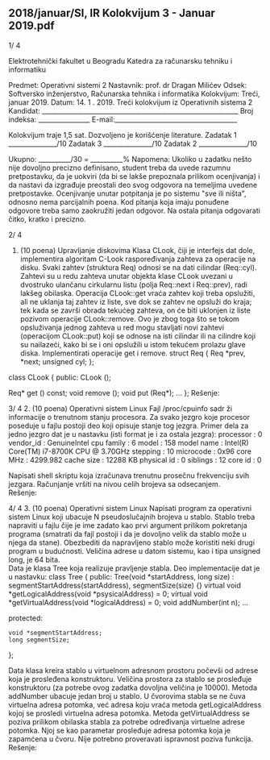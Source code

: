 2018/januar/SI, IR Kolokvijum 3 - Januar 2019.pdf
--------------------------------------------------------------------------------


1/  4 
 
Elektrotehnički fakultet u Beogradu 
Katedra za računarsku tehniku i informatiku 
 
Predmet: Operativni sistemi 2 
Nastavnik: prof. dr Dragan Milićev 
Odsek: Softversko inženjerstvo, Računarska tehnika i informatika 
Kolokvijum: Treći, januar 2019. 
Datum: 14. 1  . 2019. 
Treći kolokvijum iz Operativnih sistema 2 
Kandidat: _____________________________________________________________ 
Broj indeksa: ________________  E-mail:______________________________________ 
 
Kolokvijum traje 1,5 sat. Dozvoljeno je korišćenje literature. 
Zadatak 1 _______________/10   Zadatak 3 _______________/10 
Zadatak 2 _______________/10    
 
Ukupno: __________/30 = __________% 
Napomena: Ukoliko  u  zadatku nešto nije dovoljno precizno definisano, student treba da 
uvede razumnu pretpostavku, da je uokviri (da bi se lakše prepoznala prilikom ocenjivanja) i 
da  nastavi  da  izgrađuje  preostali  deo  svog  odgovora  na  temeljima  uvedene  pretpostavke. 
Ocenjivanje unutar potpitanja je po sistemu "sve ili ništa", odnosno nema parcijalnih poena. 
Kod pitanja koja imaju ponuđene odgovore treba samo zaokružiti jedan odgovor. Na ostala 
pitanja odgovarati čitko, kratko i precizno. 
 

2/  4 
1. (10 poena) Upravljanje diskovima 
Klasa 
CLook, čiji je interfejs dat dole, implementira algoritam C-Look raspoređivanja zahteva 
za  operacije  na  disku.  Svaki  zahtev  (struktura Req)  odnosi  se  na  dati  cilindar (Req::cyl). 
Zahtevi su u redu zahteva unutar objekta klase CLook uvezani u dvostruko ulančanu cirkularnu 
listu  (polja Req::next  i Req::prev),  radi  lakšeg  obilaska.  Operacija CLook::get vraća 
zahtev koji treba opslužiti, ali ne uklanja taj zahtev iz liste, sve dok se zahtev ne opsluži do 
kraja; tek kada se završi obrada tekućeg zahteva, on će biti uklonjen iz liste pozivom operacije 
CLook::remove.  Ovo  je  zbog  toga  što  se  tokom  opsluživanja  jednog  zahteva  u  red  mogu 
stavljati novi zahtevi (opеracijom 
CLook::put) koji se odnose na isti cilindar ili na cilindre 
koji su nailazeći, kako bi se i oni opslužili u istom tekućem prolazu glave diska. 
Implementirati operacije get i remove. 
struct Req { 
  Req *prev, *next; 
  unsigned cyl; 
}; 
 
class CLook { 
public: 
  CLook (); 
 
  Req* get () const; 
  void remove (); 
  void put (Req*); 
  ... 
}; 
Rešenje: 
 
 

3/  4 
2. (10 poena) Operativni sistem Linux 
Fajl 
/proc/cpuinfo sadr  ži informacije o trenutnom stanju procesora. Za svako jezgro koje 
procesor  poseduje  u  fajlu  postoji  deo  koji  opisuje  stanje tog jezgra.  Primer  dela  za  jedno 
jezgro dat je u nastavku (isti format je i za ostala jezgra): 
processor : 0 
vendor_id : GenuineIntel 
cpu family : 6 
model  : 158 
model name : Intel(R) Core(TM) i7-8700K CPU @ 3.70GHz 
stepping : 10 
microcode : 0x96 
core MHz  : 4299.982 
cache size : 12288 KB 
physical id : 0 
siblings : 12 
core id  : 0 
 
Napisati shell skriptu koja izračunava trenutnu prosečnu frekvenciju svih jezgara. Računjanje 
vršiti na nivou celih brojeva sa odsecanjem.  
Rešenje: 
 

4/  4 
3. (10 poena) Operativni sistem Linux 
Napisati program za operativni sistem Linux koji ubacuje N pseudoslučajnih brojeva u stablo. 
Stablo  treba  napraviti  u  fajlu  čije  je  ime  zadato  kao  prvi  argument  prilikom  pokretanja 
programa (smatrati da fajl postoji i da je dovoljno velik da stablo može u njega da stane). 
Obezbediti da napravljeno stablo može koristiti neki drugi program u budućnosti. Veličina 
adrese u datom sistemu, kao i tipa 
unsigned long, je 64 bita.  
Data je klasa Tree koja realizuje pravljenje stabla. Deo implementacije dat je u nastavku: 
class Tree { 
public: 
    Tree(void *startAddress, long size) : 
            segmentStartAddress(startAddress), 
            segmentSize(size) {} 
    virtual void *getLogicalAddress(void *psysicalAddress) = 0; 
    virtual void *getVirtualAddress(void *logicalAddress) = 0; 
    void addNumber(int n); 
    ... 
 
protected:
 
    void *segmentStartAddress; 
    long segmentSize; 
}; 
 
Data klasa kreira stablo u virtuelnom adresnom prostoru počevši od adrese koja je prosleđena 
konstruktoru. Veličina prostora za stablo se prosleđuje konstruktoru (za potrebe ovog zadatka 
dovoljna veličina je 10000). Metoda 
addNumber ubacuje jedan broj u stablo. U čvorovima 
stabla  se  ne  čuva  virtuelna  adresa  potomka,  već  adresa  koju  vraća  metoda 
getLogicalAddress kojoj   se   prosledi   virtuelna   adresa   potomka.   Metoda 
getVirtualAddress se  poziva  prilikom  obilaska  stabla  za potrebe određivanja virtuelne 
adrese potomka. Njoj se kao parametar prosleđuje adresa potomka koja je zapamćena u čvoru. 
Nije potrebno proveravati ispravnost poziva funkcija. 
Rešenje: 